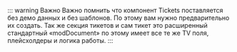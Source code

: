 ::: warning Важно
Важно помнить что компонент Tickets поставляется без демо данных и без шаблонов. По этому вам нужно предварительно их создать. Так же секция тикетов и сам тикет это расширенный стандартный «modDocument» по этому имеет все те же TV поля, плейсхолдеры и логика работы.
:::
